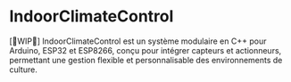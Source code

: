 # IndoorClimateControl
[🔨WIP🔨] IndoorClimateControl est un système modulaire en C++ pour Arduino, ESP32 et ESP8266, conçu pour intégrer capteurs et actionneurs, permettant une gestion flexible et personnalisable des environnements de culture.
